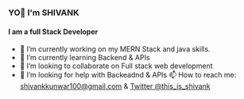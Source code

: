 ### YO👋 I'm SHIVANK
#### I am a full Stack Developer   

- 🔭 I’m currently working on my MERN Stack and java skills.
- 🌱 I’m currently learning Backend & APIs
- 👯 I’m looking to collaborate on Full stack web development
- 🤔 I’m looking for help with Backeadnd & APIs
📫 How to reach me: [shivankkunwar100@gmail.com](mailto:shivankkunwar100@gmail.com) & [Twitter @this_is_shivank](https://twitter.com/this_is_shivank)

<!--
**shivankkunwar/shivankkunwar** is a ✨ _special_ ✨ repository because its `README.md` (this file) appears on your GitHub profile.

Here are some ideas to get you started:

- 🔭 I’m currently working on ...
- 🌱 I’m currently learning ...
- 👯 I’m looking to collaborate on ...
- 🤔 I’m looking for help with ...
- 💬 Ask me about ...
- 📫 How to reach me: ...
- 😄 Pronouns: ...
- ⚡ Fun fact: ...
-->
